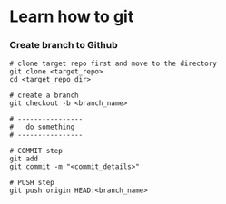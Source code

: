 # Learn how to git

### Create branch to Github
```shell
# clone target repo first and move to the directory
git clone <target_repo>
cd <target_repo_dir>

# create a branch
git checkout -b <branch_name>

# ----------------
#   do something
# ----------------

# COMMIT step
git add .
git commit -m "<commit_details>"

# PUSH step
git push origin HEAD:<branch_name>
```